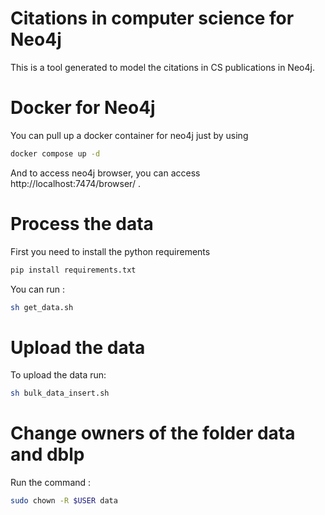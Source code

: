 # Citations in computer science for Neo4j
This is a tool generated to model the citations in CS publications in Neo4j.

# Docker for Neo4j
You can pull up a docker container for neo4j just by using 

``` sh
docker compose up -d
```
And to access neo4j browser, you can access http://localhost:7474/browser/ .

# Process the data
First you need to install the python requirements
```sh 
pip install requirements.txt
```

You can run :


```sh
sh get_data.sh
```

# Upload the data
To upload the data run:

``` sh
sh bulk_data_insert.sh
```

# Change owners of the folder data and dblp

Run the command :
``` sh
sudo chown -R $USER data
```
